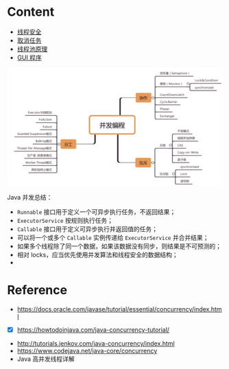 
# Content
- [线程安全](01_thread_security.md)
- [取消任务](06_cancel.md)
- [线程池原理](04_executor.md)
- [GUI 程序](07_gui.md)

![](images/2019-10-24-19-25-27.png)

Java 并发总结：
- `Runnable` 接口用于定义一个可异步执行任务，不返回结果；
- `ExecutorService` 按规则执行任务；
- `Callable` 接口用于定义可异步执行并返回值的任务；
- 可以将一个或多个 `Callable` 实例传递给 `ExecutorService` 并合并结果；
- 如果多个线程除了同一个数据，如果该数据没有同步，则结果是不可预测的；
- 相对 locks，应当优先使用并发算法和线程安全的数据结构；
- 

# Reference
- https://docs.oracle.com/javase/tutorial/essential/concurrency/index.html
- [x] https://howtodoinjava.com/java-concurrency-tutorial/
- http://tutorials.jenkov.com/java-concurrency/index.html
- https://www.codejava.net/java-core/concurrency
- Java 高并发线程详解